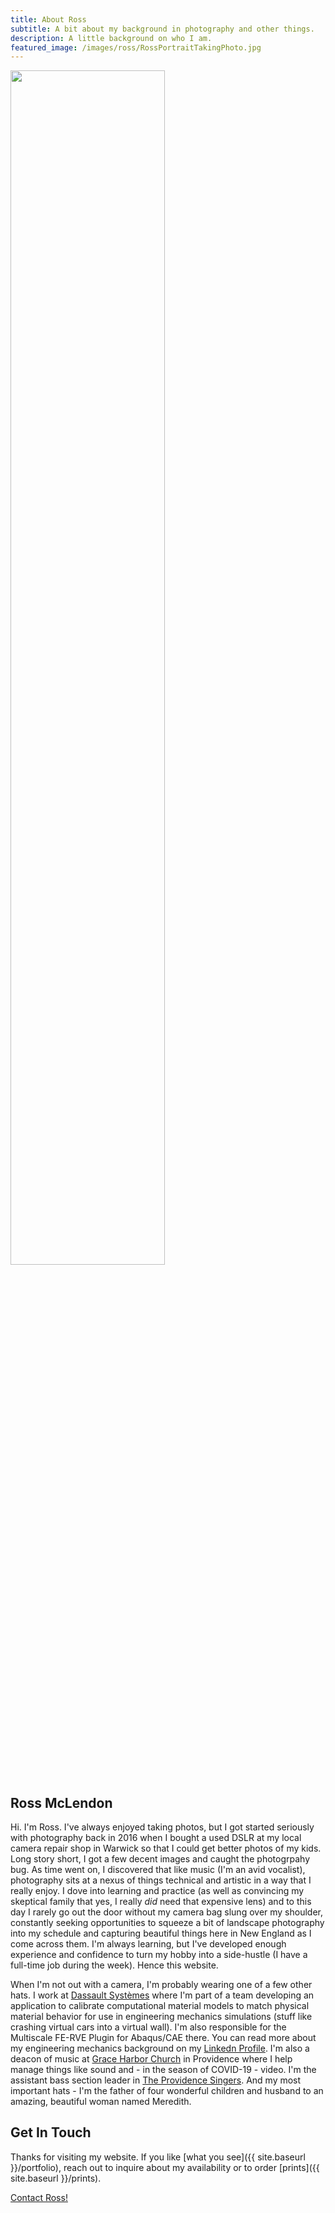 ```yaml
---
title: About Ross
subtitle: A bit about my background in photography and other things.
description: A little background on who I am.
featured_image: /images/ross/RossPortraitTakingPhoto.jpg
---
```


<img src="{{ site.baseurl }}/images/ross/RossLandscapeTakingPhoto.jpg" width="70%">

## Ross McLendon

Hi.  I'm Ross. I've always enjoyed taking photos, but I got started seriously with photography back in 2016 when I bought a used DSLR at my local camera repair shop in Warwick so that I could get better photos of my kids.  Long story short, I got a few decent images and caught the photogrpahy bug.  As time went on, I discovered that like music (I'm an avid vocalist), photography sits at a nexus of things technical and artistic in a way that I really enjoy.  I dove into learning and practice (as well as convincing my skeptical family that yes, I really *did* need that expensive lens) and to this day I rarely go out the door without my camera bag slung over my shoulder, constantly seeking opportunities to squeeze a bit of landscape photography into my schedule and capturing beautiful things here in New England as I come across them.  I'm always learning, but I've developed enough experience and confidence to turn my hobby into a side-hustle (I have a full-time job during the week).  Hence this website.

When I'm not out with a camera, I'm probably wearing one of a few other hats.  I work at [Dassault Systèmes](https://www.3ds.com/) where I'm part of a team developing an application to calibrate computational material models to match physical material behavior for use in engineering mechanics simulations (stuff like crashing virtual cars into a virtual wall).  I'm also responsible for the Multiscale FE-RVE Plugin for Abaqus/CAE there.  You can read more about my engineering mechanics background on my [Linkedn Profile](https://www.linkedin.com/in/ross-mclendon-29780b1/).  I'm also a deacon of music at [Grace Harbor Church](https://graceharbor.net/) in Providence where I help manage things like sound and - in the season of COVID-19 - video.  I'm the assistant bass section leader in [The Providence Singers](http://providencesingers.org/).  And my most important hats - I'm the father of four wonderful children and husband to an amazing, beautiful woman named Meredith.

## Get In Touch

Thanks for visiting my website.  If you like [what you see]({{ site.baseurl }}/portfolio), reach out to inquire about my availability or to order [prints]({{ site.baseurl }}/prints).

<a href="{{ site.baseurl }}/contact.html" class="button button--large">Contact Ross!</a>